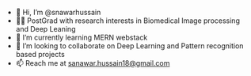 - 👋 Hi, I’m @snawarhussain
- 👀📖 PostGrad with research interests in Biomedical Image processing and Deep Leaning 
- 🌱 I’m currently learning MERN webstack
- 💞️ I’m looking to collaborate on Deep Learning and Pattern recognition based projects
- 📫 Reach me at sanawar.hussain18@gmail.com

<!---
snawarhussain/snawarhussain is a ✨ special ✨ repository because its `README.md` (this file) appears on your GitHub profile.
You can click the Preview link to take a look at your changes.
--->
